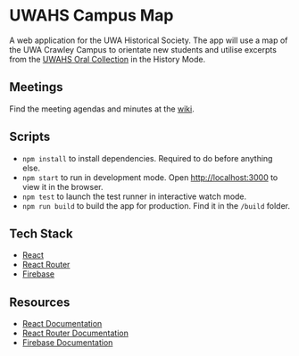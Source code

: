 
# UWAHS Campus Map

A web application for the UWA Historical Society. The app will use a map of the UWA Crawley Campus to orientate new students and utilise excerpts from the [UWAHS Oral Collection](https://www.web.uwa.edu.au/uwahs/oral-histories) in the History Mode.

## Meetings
Find the meeting agendas and minutes at the [wiki](https://github.com/LightXEthan/uwahs-campus-map/wiki).

## Scripts

- `npm install` to install dependencies. Required to do before anything else.
- `npm start` to run in development mode. Open [http://localhost:3000](http:localhost:3000) to view it in the browser.
- `npm test` to launch the test runner in interactive watch mode.
- `npm run build` to build the app for production. Find it in the `/build` folder.

## Tech Stack

- [React](https://reactjs.org/)
- [React Router](https://reacttraining.com/react-router/web/)
- [Firebase](https://firebase.google.com)

## Resources

- [React Documentation](https://reactjs.org/docs/hello-world.html)
- [React Router Documentation](https://reacttraining.com/react-router/web/)
- [Firebase Documentation](https://firebase.google.com/docs)

